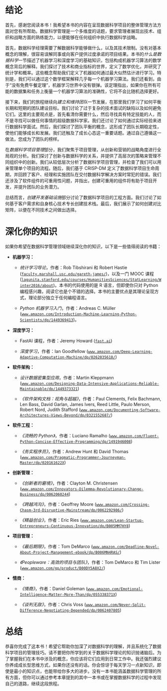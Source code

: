 # 结论

首先，感谢您阅读本书！我希望本书的内容在呈现数据科学项目的整体管理方法方面对您有所帮助。数据科学管理是一个多维度的话题，要求管理者展现出技术、组织和战略方面的熟练能力，以便能够在任何组织中执行数据科学战略。

首先，数据科学经理需要了解数据科学能够做什么，以及其技术限制。没有对基本概念的理解，很容易误解同事或向客户提供过度承诺的项目结果。本书的*什么是数据科学*一节描述了机器学习和深度学习的基础知识，包括构成机器学习算法的数学概念背后的解释。我们探讨了技术和商业指标的世界，定义了数学优化，并研究了统计学和概率。这些概念帮助我们定义了机器如何通过最大似然估计进行学习。特别是，我们可以通过这个数学框架解释几乎每一个机器学习算法。我们还看到，由于“没有免费午餐定理”，机器学习世界中没有银弹。该定理指出，如果你在所有可能的数据集和任务上衡量一个机器学习算法的准确性，它将不会比随机选择更好。

接下来，我们的旅程继续向*建立和维持团队*一节发展，在那里我们学习了如何平衡长期和短期的团队建设目标。我们讨论了过于复杂的技术面试的缺陷以及如何避免它们。这里的主要观点是，首先看清你需要什么，然后寻找具有特定技能的人，而不是寻找可以做任何事情的超级数据科学家。我们还讨论了如何通过实际经验来进行数据科学面试。然后，我们探讨了团队平衡的概念，这形成了团队长期稳定性，使他们能够成长和发展。我们还触及了成长心态这一重要话题。通过自己遵循这一做法，您成为了团队的榜样。

在*数据科学项目管理*部分，我们聚焦于项目管理，从创新和营销的战略角度进行全局观的分析。我们探讨了创新与数据科学的关系，并提供了高层次的策略来管理不同组织中的创新。我们从较低层次分析了数据科学项目管理，并检查了我们可以用来管理单个项目的流程。随后，我们基于 CRISP-DM 定义了数据科学项目生命周期，并回顾了客户、经理和实施团队在交付数据科学解决方案时常犯的错误。我们还涉及了软件组件的可重用性问题，并指出，创建可重用的组件将有助于项目开发，并提升团队的业务潜力。

总结而言，*创建开发基础设施*部分讨论了数据科学项目的工程方面。我们讨论了如何基于客户需求和自身核心技术专长创建技术栈。最后，我们展示了如何创建对比矩阵，以便在不同技术之间做出选择。

# 深化你的知识

如果你希望在数据科学管理领域继续深化你的知识，以下是一些值得阅读的书籍：

+   **机器学习：**

    +   *统计学习导论*，作者：Rob Tibshirani 和 Robert Hastie ([`faculty.marshall.usc.edu/gareth-james/`](http://faculty.marshall.usc.edu/gareth-james/))，以及一门 MOOC 课程 ([`lagunita.stanford.edu/courses/HumanitiesSciences/StatLearning/Winter2016/about`](https://lagunita.stanford.edu/courses/HumanitiesSciences/StatLearning/Winter2016/about))。本书的代码使用的是 R 语言，但即使你只对 Python 编程感兴趣，阅读它也是个不错的选择。本书的主要优点是其理论呈现方式，理论部分独立于任何编程语言。

    +   *Python 机器学习入门*，作者：Andreas C. Müller ([`www.amazon.com/Introduction-Machine-Learning-Python-Scientists/dp/1449369413`](https://www.amazon.com/Introduction-Machine-Learning-Python-Scientists/dp/1449369413))。

+   **深度学习：**

    +   FastAI 课程，作者：Jeremy Howard ([`fast.ai`](http://fast.ai))

    +   *深度学习*，作者：Ian Goodfellow ([`www.amazon.com/Deep-Learning-Adaptive-Computation-Machine/dp/0262035618/`](https://www.amazon.com/Deep-Learning-Adaptive-Computation-Machine/dp/0262035618/))

+   **软件架构：**

    +   *设计数据密集型应用*，作者：Martin Kleppmann ([`www.amazon.com/Designing-Data-Intensive-Applications-Reliable-Maintainable/dp/1449373321`](https://www.amazon.com/Designing-Data-Intensive-Applications-Reliable-Maintainable/dp/1449373321))

    +   *《软件架构文档：视角与超越》*，作者：Paul Clements, Felix Bachmann, Len Bass, David Garlan, James Ivers, Reed Little, Paulo Merson, Robert Nord, Judith Stafford ([`www.amazon.com/Documenting-Software-Architectures-Views-Beyond/dp/0321552687/`](https://www.amazon.com/Documenting-Software-Architectures-Views-Beyond/dp/0321552687/))

+   **软件工程：**

    +   *《流畅的 Python》*，作者：Luciano Ramalho ([`www.amazon.com/Fluent-Python-Concise-Effective-Programming/dp/1491946008`](https://www.amazon.com/Fluent-Python-Concise-Effective-Programming/dp/1491946008))

    +   *《务实程序员》*，作者：Andrew Hunt 和 David Thomas ([`www.amazon.com/Pragmatic-Programmer-Journeyman-Master/dp/020161622X`](https://www.amazon.com/Pragmatic-Programmer-Journeyman-Master/dp/020161622X))

+   **创新管理：**

    +   *《创新者的窘境》*，作者：Clayton M. Christensen ([`www.amazon.com/Innovators-Dilemma-Revolutionary-Change-Business/dp/0062060244`](https://www.amazon.com/Innovators-Dilemma-Revolutionary-Change-Business/dp/0062060244))

    +   *《跨越鸿沟》*，作者：Geoffrey Moore ([`www.amazon.com/Crossing-Chasm-3rd-Disruptive-Mainstream/dp/0062292986/`](https://www.amazon.com/Crossing-Chasm-3rd-Disruptive-Mainstream/dp/0062292986/))

    +   *《精益创业》*，作者：Eric Ries ([`www.amazon.com/Lean-Startup-Entrepreneurs-Continuous-Innovation/dp/B005MM7HY8`](https://www.amazon.com/Lean-Startup-Entrepreneurs-Continuous-Innovation/dp/B005MM7HY8))

+   **项目管理：**

    +   *《最后期限》*，作者：Tom DeMarco ([`www.amazon.com/Deadline-Novel-About-Project-Management-ebook/dp/B006MN4RAS/`](https://www.amazon.com/Deadline-Novel-About-Project-Management-ebook/dp/B006MN4RAS/))

    +   *《Peopleware：高效的项目与团队》*，作者：Tom DeMarco 和 Tim Lister ([`www.amazon.com/gp/product/B00DY5A8X2/`](https://www.amazon.com/gp/product/B00DY5A8X2/))

+   **情商：**

    +   *《情商》*，作者：Daniel Goleman ([`www.amazon.com/Emotional-Intelligence-Matter-More-Than/dp/055338371X`](https://www.amazon.com/Emotional-Intelligence-Matter-More-Than/dp/055338371X))

    +   *《谈判无敌》*，作者：Chris Voss ([`www.amazon.com/Never-Split-Difference-Negotiating-Depended/dp/0062407805`](https://www.amazon.com/Never-Split-Difference-Negotiating-Depended/dp/0062407805))

# 总结

恭喜你完成了这本书！希望它帮助你加深了对数据科学的理解，并且系统化了数据科学项目的管理技巧。请不要把你所学到的关于数据科学理论的知识抛诸脑后。为了掌握我们在本书中涉及的概念，你应该将它们应用到日常工作中。我还强烈建议你养成成长型思维方式，如果你还没有的话。你会惊讶于每天学习一点新知识，即使是最小的知识点，也能带给你多大的进步。没有一本书能涵盖数据科学管理的所有方面，但你可以通过参考本章提到的其中一本书或在掌握数据科学的过程中发现自己的道路，继续这段旅程。
